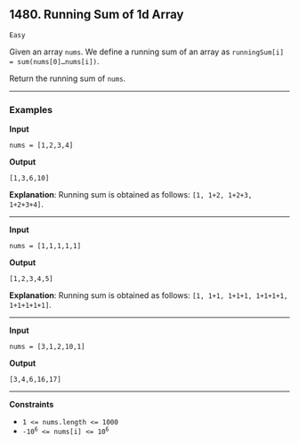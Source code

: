 ## 1480. Running Sum of 1d Array

`Easy`

Given an array `nums`. We define a running sum of an array as `runningSum[i] = sum(nums[0]…nums[i])`.

Return the running sum of `nums`.

---

### Examples

**Input**
```
nums = [1,2,3,4]
```

**Output**
```
[1,3,6,10]
```

**Explanation**: Running sum is obtained as follows: `[1, 1+2, 1+2+3, 1+2+3+4]`.

---

**Input**
```
nums = [1,1,1,1,1]
```

**Output**
```
[1,2,3,4,5]
```

**Explanation**: Running sum is obtained as follows: `[1, 1+1, 1+1+1, 1+1+1+1, 1+1+1+1+1]`.

---

**Input**
```
nums = [3,1,2,10,1]
```

**Output**
```
[3,4,6,16,17]
```

---

**Constraints**
* `1 <= nums.length <= 1000`
* <code>-10<sup>6</sup> <= nums[i] <= 10<sup>6</sup></code>